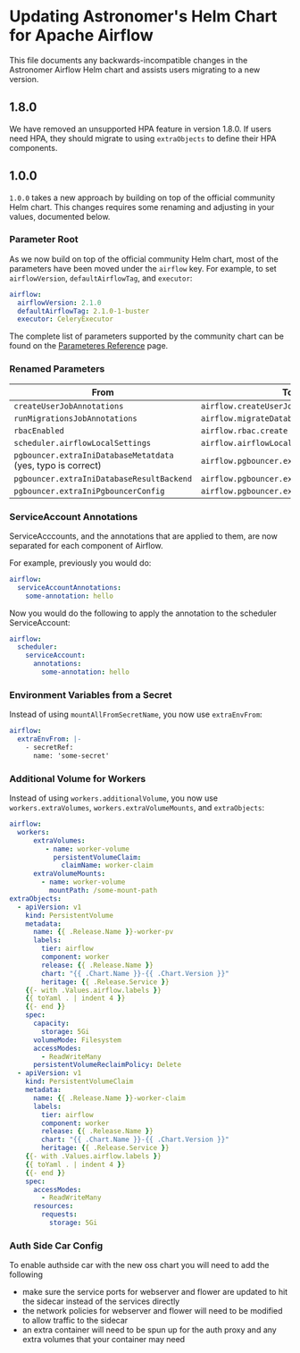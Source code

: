 # Updating Astronomer's Helm Chart for Apache Airflow

This file documents any backwards-incompatible changes in the Astronomer Airflow Helm chart and
assists users migrating to a new version.

## 1.8.0

We have removed an unsupported HPA feature in version 1.8.0. If users need HPA, they should migrate to using `extraObjects` to define their HPA components.

## 1.0.0

`1.0.0` takes a new approach by building on top of the official community Helm chart. This changes requires some renaming and adjusting in your values, documented below.

### Parameter Root

As we now build on top of the official community Helm chart, most of the parameters have been moved under the `airflow` key.
For example, to set `airflowVersion`, `defaultAirflowTag`, and `executor`:

```yaml
airflow:
  airflowVersion: 2.1.0
  defaultAirflowTag: 2.1.0-1-buster
  executor: CeleryExecutor
```

The complete list of parameters supported by the community chart can be found on the [Parameteres Reference](https://airflow.apache.org/docs/helm-chart/stable/parameters-ref.html) page.

### Renamed Parameters

| From                                                         | To                                       |
| ------------------------------------------------------------ | ---------------------------------------- |
| `createUserJobAnnotations`                                   | `airflow.createUserJob.annotations`      |
| `runMigrationsJobAnnotations`                                | `airflow.migrateDatabaseJob.annotations` |
| `rbacEnabled`                                                | `airflow.rbac.create`                    |
| `scheduler.airflowLocalSettings`                             | `airflow.airflowLocalSettings`           |
| `pgbouncer.extraIniDatabaseMetatdata` (yes, typo is correct) | `airflow.pgbouncer.extaIniMetadata`      |
| `pgbouncer.extraIniDatabaseResultBackend`                    | `airflow.pgbouncer.extaIniResultBackend` |
| `pgbouncer.extraIniPgbouncerConfig`                          | `airflow.pgbouncer.extaIni`              |

### ServiceAccount Annotations

ServiceAcccounts, and the annotations that are applied to them, are now separated for each component of Airflow.

For example, previously you would do:

```yaml
airflow:
  serviceAccountAnnotations:
    some-annotation: hello
```

Now you would do the following to apply the annotation to the scheduler ServiceAccount:

```yaml
airflow:
  scheduler:
    serviceAccount:
      annotations:
        some-annotation: hello
```

### Environment Variables from a Secret

Instead of using `mountAllFromSecretName`, you now use `extraEnvFrom`:

```yaml
airflow:
  extraEnvFrom: |-
    - secretRef:
      name: 'some-secret'
```

### Additional Volume for Workers

Instead of using `workers.additionalVolume`, you now use `workers.extraVolumes`, `workers.extraVolumeMounts`, and `extraObjects`:

```yaml
airflow:
  workers:
      extraVolumes:
         - name: worker-volume
           persistentVolumeClaim:
             claimName: worker-claim
      extraVolumeMounts:
        - name: worker-volume
          mountPath: /some-mount-path
extraObjects:
  - apiVersion: v1
    kind: PersistentVolume
    metadata:
      name: {{ .Release.Name }}-worker-pv
      labels:
        tier: airflow
        component: worker
        release: {{ .Release.Name }}
        chart: "{{ .Chart.Name }}-{{ .Chart.Version }}"
        heritage: {{ .Release.Service }}
    {{- with .Values.airflow.labels }}
    {{ toYaml . | indent 4 }}
    {{- end }}
    spec:
      capacity:
        storage: 5Gi
      volumeMode: Filesystem
      accessModes:
        - ReadWriteMany
      persistentVolumeReclaimPolicy: Delete
  - apiVersion: v1
    kind: PersistentVolumeClaim
    metadata:
      name: {{ .Release.Name }}-worker-claim
      labels:
        tier: airflow
        component: worker
        release: {{ .Release.Name }}
        chart: "{{ .Chart.Name }}-{{ .Chart.Version }}"
        heritage: {{ .Release.Service }}
    {{- with .Values.airflow.labels }}
    {{ toYaml . | indent 4 }}
    {{- end }}
    spec:
      accessModes:
        - ReadWriteMany
      resources:
        requests:
          storage: 5Gi
```

### Auth Side Car Config

To enable authside car with the new oss chart you will need to add the following

- make sure the service ports for webserver and flower are updated to hit the sidecar instead of the services directly
- the network policies for webserver and flower will need to be modified to allow traffic to the sidecar
- an extra container will need to be spun up for the auth proxy and any extra volumes that your container may need
